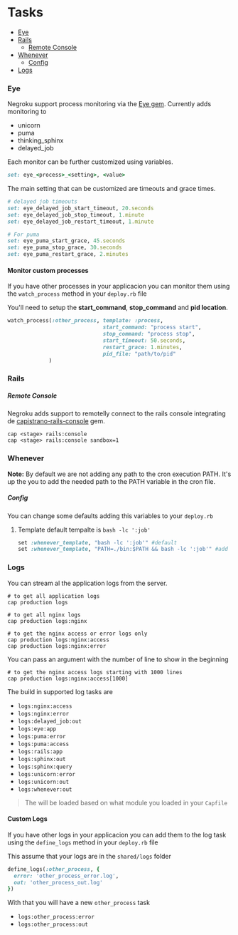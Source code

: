 # Tasks

* [Eye](#eye)
* [Rails](#rails)
    * [Remote Console](#remote-console)
* [Whenever](#whenever)
    * [Config](#config)
* [Logs](#logs)

### Eye

Negroku support process monitoring via the [Eye gem](https://github.com/kostya/eye). Currently adds monitoring to

- unicorn
- puma
- thinking_sphinx
- delayed_job

Each monitor can be further customized using variables.

```ruby
set: eye_<process>_<setting>, <value>
```

The main setting that can be customized are timeouts and grace times.

```ruby
# delayed job timeouts
set: eye_delayed_job_start_timeout, 20.seconds
set: eye_delayed_job_stop_timeout, 1.minute
set: eye_delayed_job_restart_timeout, 1.minute

# For puma
set: eye_puma_start_grace, 45.seconds
set: eye_puma_stop_grace, 30.seconds
set: eye_puma_restart_grace, 2.minutes
```

#### Monitor custom processes

If you have other processes in your applicacion you can monitor them
using the `watch_process` method in your `deploy.rb` file

You'll need to setup the **start_command**, **stop_command** and **pid location**.

```ruby
watch_process(:other_process, template: :process,
                              start_command: "process start",
                              stop_command: "process stop",
                              start_timeout: 50.seconds,
                              restart_grace: 1.minutes,
                              pid_file: "path/to/pid"
             )
```

### Rails

##### Remote Console

Negroku adds support to remotelly connect to the rails console integrating de [capistrano-rails-console][1] gem.

```shell
cap <stage> rails:console
cap <stage> rails:console sandbox=1
```

[1]: https://github.com/ydkn/capistrano-rails-console

### Whenever

**Note:** By default we are not adding any path to the cron execution PATH. It's up the you to add the needed path to the PATH variable in the cron file.

##### Config
You can change some defaults adding this variables to your `deploy.rb`

1. Template
default tempalte is `bash -lc ':job'`

    ```ruby
    set :whenever_template, "bash -lc ':job'" #default
    set :whenever_template, "PATH=./bin:$PATH && bash -lc ':job'" #add location to the path
    ```

### Logs

You can stream al the application logs from the server.

```shell
# to get all application logs
cap production logs

# to get all nginx logs
cap production logs:nginx

# to get the nginx access or error logs only
cap production logs:nginx:access
cap production logs:nginx:error
```

You can pass an argument with the number of line to show in the beginning

```shell
# to get the nginx access logs starting with 1000 lines
cap production logs:nginx:access[1000]
```

The build in supported log tasks are


- `logs:nginx:access`
- `logs:nginx:error`
- `logs:delayed_job:out`
- `logs:eye:app`
- `logs:puma:error`
- `logs:puma:access`
- `logs:rails:app`
- `logs:sphinx:out`
- `logs:sphinx:query`
- `logs:unicorn:error`
- `logs:unicorn:out`
- `logs:whenever:out`

> The will be loaded based on what module you loaded in your `Capfile`

#### Custom Logs

If you have other logs in your applicacion you can add them to the log task
using the `define_logs` method in your `deploy.rb` file

This assume that your logs are in the `shared/logs` folder

```ruby
define_logs(:other_process, {
  error: 'other_process_error.log',
  out: 'other_process_out.log'
})
```

With that you will have a new `other_process` task

- `logs:other_process:error`
- `logs:other_process:out`
